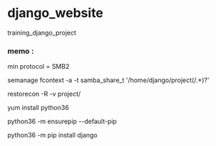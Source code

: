 # django_website
training_django_project


### memo : 
min protocol = SMB2

semanage fcontext -a -t samba_share_t '/home/django/project(/.*)?'

restorecon -R -v project/

yum install python36

python36 -m ensurepip --default-pip

python36 -m pip install django

